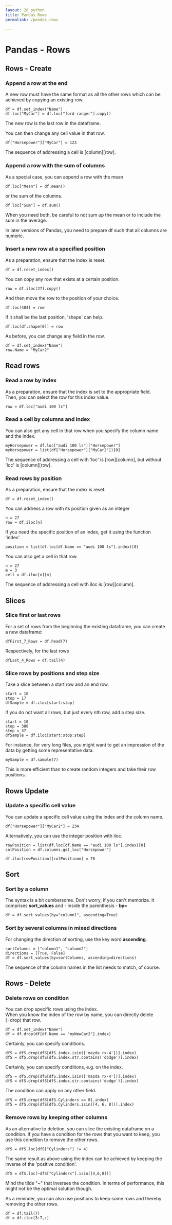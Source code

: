 ```yaml
---
layout: 20_python
title: Pandas Rows
permalink: /pandas_rows

---
```


# Pandas - Rows

## Rows - Create

### Append a row at the end

A new row must have the same format as all the other rows which can be achieved by copying an existing row.

>
    df = df.set_index("Name")
    df.loc["MyCar"] = df.loc["ford ranger"].copy()

The new row is the last row in the dataframe.

You can then change any cell value in that row.

>    
    df["Horsepower"]["MyCar"] = 123

The sequence of addressing a cell is [column][row].

### Append a row with the sum of columns

As a special case, you can append a row with the mean 

>    
    df.loc["Mean"] = df.mean()

or the sum of the columns. 
>
    df.loc["Sum"] = df.sum()

When you need both, be careful to not sum up the mean or to include the sum in the average.

In later versions of Pandas, you need to prepare df such that all columns are numeric.

### Insert a new row at a specified position

As a preparation, ensure that the index is reset.
>
    df = df.reset_index()

You can copy any row that exists at a certain position. 
>
    row = df.iloc[27].copy()

And then move the row to the position of your choice. 

>
    df.loc[404] = row

If it shall be the last position, 'shape' can help.
>
    df.loc[df.shape[0]] = row


As before, you can change any field in the row.
>
    df = df.set_index("Name")
    row.Name = "MyCar2"



## Read rows

### Read a row by index

As a preparation, ensure that the index is set to the appropriate field.<br>
Then, you can select the row for this index value.
>
    row = df.loc["audi 100 ls"]

### Read a cell by columns and index    

You can also get any cell in that row when you specify the column name and the index.
>
    myHorsepower = df.loc["audi 100 ls"]["Horsepower"]    
    myHorsepower = list(df["Horsepower"]["MyCar2"])[0]

The sequence of addressing a cell with 'loc' is [row][column], but without 'loc' is [column][row]. 

### Read rows by position

As a preparation, ensure that the index is reset.
>
    df = df.reset_index()

You can address a row with its position given as an integer
>
    n = 27
    row = df.iloc[n]

If you need the specific position of an index, get it using the function 'index'. 
>
    position = list(df.loc[df.Name == "audi 100 ls"].index)[0]

You can also get a cell in that row.
>
    n = 27
    m = 3
    cell = df.iloc[n][m]    

The sequence of addressing a cell with iloc is [row][column].    


## Slices

### Slice first or last rows

For a set of rows from the beginning the existing dataframe, you can create a new dataframe:

>
    dfFirst_7_Rows = df.head(7)

Respectively, for the last rows    

>
    dfLast_4_Rows = df.tail(4)


### Slice rows by positions and step size

Take a slice between a start row and an end row.

>
    start = 10
    stop = 17
    dfSample = df.iloc[start:stop]  


If you do not want all rows, but just every nth row, add a step size.

>
    start = 10
    stop = 380
    step = 37
    dfSample = df.iloc[start:stop:step]    

For instance, for very long files, you might want to get an impression of the data by getting some representative data.

>
    mySample = df.sample(7)

This is more efficient than to create random integers and take their row positions.

## Rows Update

### Update a specific cell value


You can update a specific cell value using the index and the column name.
>    
    df["Horsepower"]["MyCar2"] = 234    


Alternatively, you can use the integer position with iloc. 

>
    rowPosition = list(df.loc[df.Name == "audi 100 ls"].index)[0]
    colPosition = df.columns.get_loc("Horsepower")

>
    df.iloc[rowPosition][colPositionm] = 78


## Sort

### Sort by a column

The syntax is a bit cumbersome. Don't worry, if you can't memorize.
It comprises **sort_values** and - inside the parenthesis - **by=**

> 
    df = df.sort_values(by="column1", ascending=True)

### Sort by several columns in mixed directions

For changing the direction of sorting, use the key word **ascending**.

>
    sortColumns = ["column1", "column2"]
    directions = [True, False]
    df = df.sort_values(by=sortColumns, ascending=directions)    

The sequence of the column names in the list needs to match, of course.


## Rows - Delete

### Delete rows on condition

You can drop specific rows using the index. <br>
When you know the index of the row by name, you can directly delete (=drop) that row.

>
    df = df.set_index("Name")
    df = df.drop(df[df.Name == "myNewCar2"].index)

Certainly, you can specify conditions.
>    
    dfS = dfS.drop(dfS[dfS.index.isin(['mazda rx-4'])].index)
    dfS = dfS.drop(dfS[dfS.index.str.contains('dodge')].index)    

Certainly, you can specify conditions, e.g. on the index.
>    
    dfS = dfS.drop(dfS[dfS.index.isin(['mazda rx-4'])].index)
    dfS = dfS.drop(dfS[dfS.index.str.contains('dodge')].index)    

The condition can apply on any other field.
>
    dfS = dfS.drop(dfS[dfS.Cylinders == 8].index)
    dfS = dfS.drop(dfS[dfS.Cylinders.isin([4, 6, 8])].index)


### Remove rows by keeping other columns

As an alternative to deletion, you can slice the existing dataframe on a condition. 
If you have a condition for the rows that you want to keep, you use this condition to remove the other rows.

>
    dfS = dfS.loc[dfS["Cylinders"] != 4]

The same result as above using the index can be achieved by keeping the inverse of the 'positive condition'.
>
    dfS = dfS.loc[~dfS["Cylinders"].isin([4,6,8])]

Mind the tilde "~" that inverses the condition. In terms of performance, this might not be the optimal solution though.

As a reminder, you can also use positions to keep some rows and thereby removing the other rows.
>    
    df = df.tail(7)
    df = df.iloc[3:7,:]